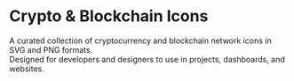 # Crypto & Blockchain Icons

A curated collection of cryptocurrency and blockchain network icons in SVG and PNG formats.  
Designed for developers and designers to use in projects, dashboards, and websites.

